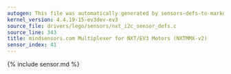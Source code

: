 ```yaml
---
autogen: This file was automatically generated by sensors-defs-to-markdown.py
kernel_version: 4.4.19-15-ev3dev-ev3
source_file: drivers/lego/sensors/nxt_i2c_sensor_defs.c
source_line: 343
title: mindsensors.com Multiplexer for NXT/EV3 Motors (NXTMMX-v2)
sensor_index: 41
---
```


{% include sensor.md %}
